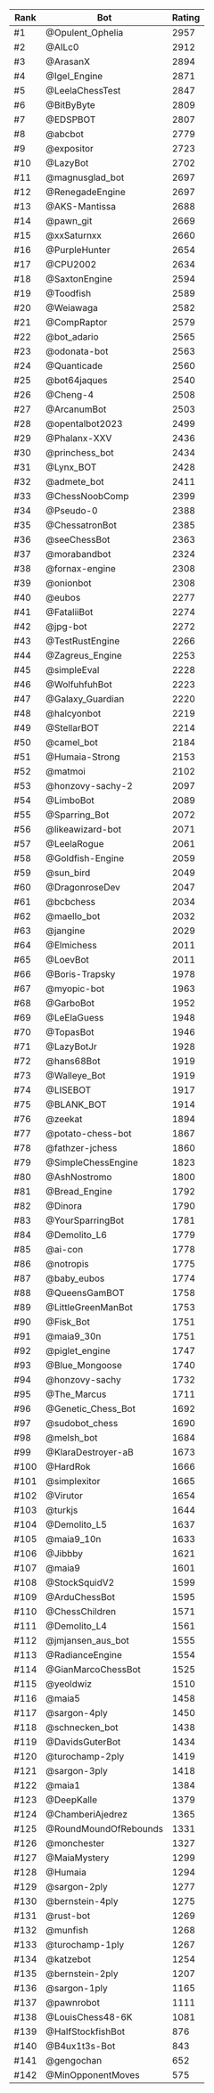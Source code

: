 Rank|Bot|Rating
---|---|---
#1|@Opulent_Ophelia|2957
#2|@AILc0|2912
#3|@ArasanX|2894
#4|@Igel_Engine|2871
#5|@LeelaChessTest|2847
#6|@BitByByte|2809
#7|@EDSPBOT|2807
#8|@abcbot|2779
#9|@expositor|2723
#10|@LazyBot|2702
#11|@magnusglad_bot|2697
#12|@RenegadeEngine|2697
#13|@AKS-Mantissa|2688
#14|@pawn_git|2669
#15|@xxSaturnxx|2660
#16|@PurpleHunter|2654
#17|@CPU2002|2634
#18|@SaxtonEngine|2594
#19|@Toodfish|2589
#20|@Weiawaga|2582
#21|@CompRaptor|2579
#22|@bot_adario|2565
#23|@odonata-bot|2563
#24|@Quanticade|2560
#25|@bot64jaques|2540
#26|@Cheng-4|2508
#27|@ArcanumBot|2503
#28|@opentalbot2023|2499
#29|@Phalanx-XXV|2436
#30|@princhess_bot|2434
#31|@Lynx_BOT|2428
#32|@admete_bot|2411
#33|@ChessNoobComp|2399
#34|@Pseudo-0|2388
#35|@ChessatronBot|2385
#36|@seeChessBot|2363
#37|@morabandbot|2324
#38|@fornax-engine|2308
#39|@onionbot|2308
#40|@eubos|2277
#41|@FataliiBot|2274
#42|@jpg-bot|2272
#43|@TestRustEngine|2266
#44|@Zagreus_Engine|2253
#45|@simpleEval|2228
#46|@WolfuhfuhBot|2223
#47|@Galaxy_Guardian|2220
#48|@halcyonbot|2219
#49|@StellarBOT|2214
#50|@camel_bot|2184
#51|@Humaia-Strong|2153
#52|@matmoi|2102
#53|@honzovy-sachy-2|2097
#54|@LimboBot|2089
#55|@Sparring_Bot|2072
#56|@likeawizard-bot|2071
#57|@LeelaRogue|2061
#58|@Goldfish-Engine|2059
#59|@sun_bird|2049
#60|@DragonroseDev|2047
#61|@bcbchess|2034
#62|@maello_bot|2032
#63|@jangine|2029
#64|@Elmichess|2011
#65|@LoevBot|2011
#66|@Boris-Trapsky|1978
#67|@myopic-bot|1963
#68|@GarboBot|1952
#69|@LeElaGuess|1948
#70|@TopasBot|1946
#71|@LazyBotJr|1928
#72|@hans68Bot|1919
#73|@Walleye_Bot|1919
#74|@LISEBOT|1917
#75|@BLANK_BOT|1914
#76|@zeekat|1894
#77|@potato-chess-bot|1867
#78|@fathzer-jchess|1860
#79|@SimpleChessEngine|1823
#80|@AshNostromo|1800
#81|@Bread_Engine|1792
#82|@Dinora|1790
#83|@YourSparringBot|1781
#84|@Demolito_L6|1779
#85|@ai-con|1778
#86|@notropis|1775
#87|@baby_eubos|1774
#88|@QueensGamBOT|1758
#89|@LittleGreenManBot|1753
#90|@Fisk_Bot|1751
#91|@maia9_30n|1751
#92|@piglet_engine|1747
#93|@Blue_Mongoose|1740
#94|@honzovy-sachy|1732
#95|@The_Marcus|1711
#96|@Genetic_Chess_Bot|1692
#97|@sudobot_chess|1690
#98|@melsh_bot|1684
#99|@KlaraDestroyer-aB|1673
#100|@HardRok|1666
#101|@simplexitor|1665
#102|@Virutor|1654
#103|@turkjs|1644
#104|@Demolito_L5|1637
#105|@maia9_10n|1633
#106|@Jibbby|1621
#107|@maia9|1601
#108|@StockSquidV2|1599
#109|@ArduChessBot|1595
#110|@ChessChildren|1571
#111|@Demolito_L4|1561
#112|@jmjansen_aus_bot|1555
#113|@RadianceEngine|1554
#114|@GianMarcoChessBot|1525
#115|@yeoldwiz|1510
#116|@maia5|1458
#117|@sargon-4ply|1450
#118|@schnecken_bot|1438
#119|@DavidsGuterBot|1434
#120|@turochamp-2ply|1419
#121|@sargon-3ply|1418
#122|@maia1|1384
#123|@DeepKalle|1379
#124|@ChamberiAjedrez|1365
#125|@RoundMoundOfRebounds|1331
#126|@monchester|1327
#127|@MaiaMystery|1299
#128|@Humaia|1294
#129|@sargon-2ply|1277
#130|@bernstein-4ply|1275
#131|@rust-bot|1269
#132|@munfish|1268
#133|@turochamp-1ply|1267
#134|@katzebot|1254
#135|@bernstein-2ply|1207
#136|@sargon-1ply|1165
#137|@pawnrobot|1111
#138|@LouisChess48-6K|1081
#139|@HalfStockfishBot|876
#140|@B4ux1t3s-Bot|843
#141|@gengochan|652
#142|@MinOpponentMoves|575
